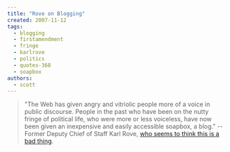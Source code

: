 ```yaml
---
title: "Rove on Blogging"
created: 2007-11-12
tags: 
  - blogging
  - firstamendment
  - fringe
  - karlrove
  - politics
  - quotes-368
  - soapbox
authors: 
  - scott
---
```


> "The Web has given angry and vitriolic people more of a voice in public discourse. People in the past who have been on the nutty fringe of political life, who were more or less voiceless, have now been given an inexpensive and easily accessible soapbox, a blog." \-- Former Deputy Chief of Staff Karl Rove, [who seems to think this is a bad thing](http://video1.washingtontimes.com/fishwrap/2007/11/karl_roves_advice_for_fuming_s.html).

